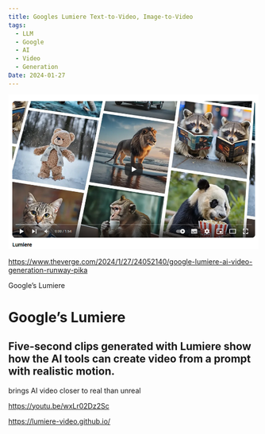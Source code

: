 ```yaml
---
title: Googles Lumiere Text-to-Video, Image-to-Video
tags:
  - LLM
  - Google
  - AI
  - Video
  - Generation
Date: 2024-01-27
---
```


![](../_asset/2024-01-27_Google%20Research_GooglesLumiere_image_1.png)

<https://www.theverge.com/2024/1/27/24052140/google-lumiere-ai-video-generation-runway-pika>

Google’s Lumiere
# Google’s Lumiere

## Five-second clips generated with Lumiere show how the AI tools can create video from a prompt with realistic motion.

brings AI video closer to real than unreal

<https://youtu.be/wxLr02Dz2Sc>

<https://lumiere-video.github.io/> 


